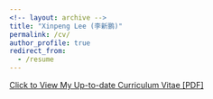 ```yaml
---
<!-- layout: archive -->
title: "Xinpeng Lee (李新鹏)"
permalink: /cv/
author_profile: true
redirect_from:
  - /resume
---
```


<!-- {% include base_path %} -->

[Click to View My Up-to-date Curriculum Vitae [PDF]](http://sampson-lee.github.io/files/Resume_for_Sampson.pdf)

